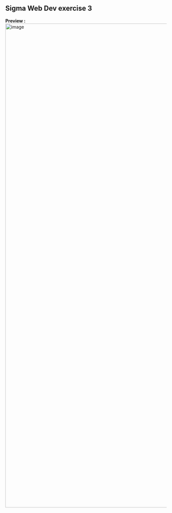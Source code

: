 ## Sigma Web Dev exercise 3


**Preview :**
<img width="1511" alt="image" src="https://github.com/user-attachments/assets/cf043e1e-6fa4-408a-aaa1-cdb47f6a4cde" />

